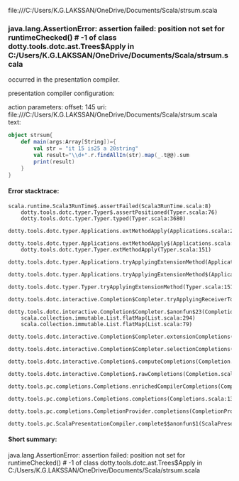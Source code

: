 file:///C:/Users/K.G.LAKSSAN/OneDrive/Documents/Scala/strsum.scala
### java.lang.AssertionError: assertion failed: position not set for runtimeChecked(<empty>) # -1 of class dotty.tools.dotc.ast.Trees$Apply in C:/Users/K.G.LAKSSAN/OneDrive/Documents/Scala/strsum.scala

occurred in the presentation compiler.

presentation compiler configuration:


action parameters:
offset: 145
uri: file:///C:/Users/K.G.LAKSSAN/OneDrive/Documents/Scala/strsum.scala
text:
```scala
object strsum{
    def main(args:Array[String])={
        val str = "it 15 is25 a 20string"
        val result="\\d+".r.findAllIn(str).map(_.t@@).sum
        print(result)
    }
}
```



#### Error stacktrace:

```
scala.runtime.Scala3RunTime$.assertFailed(Scala3RunTime.scala:8)
	dotty.tools.dotc.typer.Typer$.assertPositioned(Typer.scala:76)
	dotty.tools.dotc.typer.Typer.typed(Typer.scala:3680)
	dotty.tools.dotc.typer.Applications.extMethodApply(Applications.scala:2685)
	dotty.tools.dotc.typer.Applications.extMethodApply$(Applications.scala:465)
	dotty.tools.dotc.typer.Typer.extMethodApply(Typer.scala:151)
	dotty.tools.dotc.typer.Applications.tryApplyingExtensionMethod(Applications.scala:2730)
	dotty.tools.dotc.typer.Applications.tryApplyingExtensionMethod$(Applications.scala:465)
	dotty.tools.dotc.typer.Typer.tryApplyingExtensionMethod(Typer.scala:151)
	dotty.tools.dotc.interactive.Completion$Completer.tryApplyingReceiverToExtension$1(Completion.scala:561)
	dotty.tools.dotc.interactive.Completion$Completer.$anonfun$23(Completion.scala:604)
	scala.collection.immutable.List.flatMap(List.scala:294)
	scala.collection.immutable.List.flatMap(List.scala:79)
	dotty.tools.dotc.interactive.Completion$Completer.extensionCompletions(Completion.scala:601)
	dotty.tools.dotc.interactive.Completion$Completer.selectionCompletions(Completion.scala:449)
	dotty.tools.dotc.interactive.Completion$.computeCompletions(Completion.scala:221)
	dotty.tools.dotc.interactive.Completion$.rawCompletions(Completion.scala:80)
	dotty.tools.pc.completions.Completions.enrichedCompilerCompletions(Completions.scala:114)
	dotty.tools.pc.completions.Completions.completions(Completions.scala:136)
	dotty.tools.pc.completions.CompletionProvider.completions(CompletionProvider.scala:139)
	dotty.tools.pc.ScalaPresentationCompiler.complete$$anonfun$1(ScalaPresentationCompiler.scala:150)
```
#### Short summary: 

java.lang.AssertionError: assertion failed: position not set for runtimeChecked(<empty>) # -1 of class dotty.tools.dotc.ast.Trees$Apply in C:/Users/K.G.LAKSSAN/OneDrive/Documents/Scala/strsum.scala